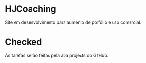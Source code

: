 # HJCoaching
Site em desenvolvimento para aumento de porfólio e uso comercial.

# Checked
As tarefas serão feitas pela aba projects do GitHub.
